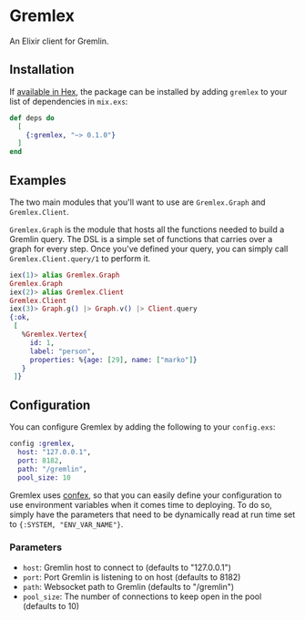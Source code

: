 # Gremlex

An Elixir client for Gremlin.

## Installation

If [available in Hex](https://hex.pm/docs/publish), the package can be installed
by adding `gremlex` to your list of dependencies in `mix.exs`:

```elixir
def deps do
  [
    {:gremlex, "~> 0.1.0"}
  ]
end
```

## Examples

The two main modules that you'll want to use are `Gremlex.Graph` and `Gremlex.Client`.

`Gremlex.Graph` is the module that hosts all the functions needed to build a Gremlin query.
The DSL is a simple set of functions that carries over a graph for every step. Once you've
defined your query, you can simply call `Gremlex.Client.query/1` to perform it.

```elixir
iex(1)> alias Gremlex.Graph
Gremlex.Graph
iex(2)> alias Gremlex.Client
Gremlex.Client
iex(3)> Graph.g() |> Graph.v() |> Client.query
{:ok,
 [
   %Gremlex.Vertex{
     id: 1,
     label: "person",
     properties: %{age: [29], name: ["marko"]}
   }
 ]}
```

## Configuration
You can configure Gremlex by adding the following to your `config.exs`:

```elixir
config :gremlex,
  host: "127.0.0.1",
  port: 8182,
  path: "/gremlin",
  pool_size: 10
```

Gremlex uses [confex](https://github.com/Nebo15/confex), so that you can easily define
your configuration to use environment variables when it comes time to deploying. To do so,
simply have the parameters that need to be dynamically read at run time set to `{:SYSTEM, "ENV_VAR_NAME"}`.

### Parameters
* `host`: Gremlin host to connect to (defaults to "127.0.0.1")
* `port`: Port Gremlin is listening to on host (defaults to 8182)
* `path`: Websocket path to Gremlin (defaults to "/gremlin")
* `pool_size`: The number of connections to keep open in the pool (defaults to 10)
